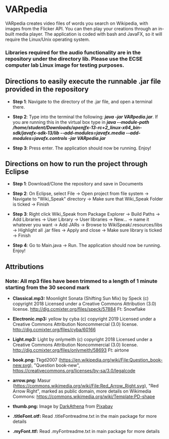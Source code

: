 # VARpedia
VARpedia creates video files of words you search on Wikipedia, with images from the Flicker API. You can then play your creations through an in-built media player. The application is coded with bash and JavaFX, so it will require the Linux/Unix operating system.   

### Libraries required for the audio functionality are in the repository under the directory lib.  Please use the ECSE computer lab Linux image for testing purposes.  

## Directions to easily execute the runnable .jar file provided in the repository
- **Step 1**: Navigate to the directory of the .jar file, and open a terminal there.  

- **Step 2**: Type into the terminal the following: ***java -jar VARpedia.jar***. If you are running this in the virtual box type in ***java --module-path /home/student/Downloads/openjfx-13-rc+2_linux-x64_bin-sdk/javafx-sdk-13/lib  --add-modules=javafx.media --add-modules=javafx.controls -jar VARpedia.jar***
- **Step 3**: Press enter. The application should now be running. Enjoy!  

## Directions on how to run the project through Eclipse
- **Step 1**: Download/Clone the repository and save in Documents  
- **Step 2**: On Eclipse, select File &rarr; Open project from file system &rarr; Navigate to "Wiki_Speak" directory &rarr; Make sure
that Wiki_Speak Folder is ticked &rarr; Finish  

- **Step 3**: Right click Wiki_Speak from Package Explorer &rarr; Build Paths &rarr; Add Libraries &rarr; User Library &rarr; User
libraries &rarr; New... &rarr; name it whatever you want &rarr; Add JARs &rarr; Browse to WikiSpeak/.resources/libs &rarr; Highlight all .jar
files &rarr; Apply and close &rarr; Make sure library is ticked &rarr; Finish  
- **Step 4**: Go to Main.java &rarr; Run. The application should now be running.  Enjoy!

## Attributions
### Note: All mp3 files have been trimmed to a length of 1 minute starting from the 30 second mark  
- **Classical.mp3:** Moonlight Sonata (Shifting Sun Mix) by Speck (c) copyright 2018 Licensed under a Creative Commons Attribution (3.0) license. http://dig.ccmixter.org/files/speck/57884 Ft: Snowflake  

- **Electronic.mp3:** yellow by cyba (c) copyright 2019 Licensed under a Creative Commons Attribution Noncommercial  (3.0) license. http://dig.ccmixter.org/files/cyba/60166   

- **Light.mp3:** Light by onlymeith (c) copyright 2018 Licensed under a Creative Commons Attribution Noncommercial  (3.0) license. http://dig.ccmixter.org/files/onlymeith/58693 Ft: airtone  

- **book.png:** Tkgd2007 (https://en.wikipedia.org/wiki/File:Question_book-new.svg), "Question book-new", https://creativecommons.org/licenses/by-sa/3.0/legalcode  

- **arrow.png:** Masur (https://commons.wikimedia.org/wiki/File:Red_Arrow_Right.svg), "Red Arrow Right", marked as public domain, more details on Wikimedia Commons: https://commons.wikimedia.org/wiki/Template:PD-shape  

- **thumb.png:** Image by <a href="https://pixabay.com/users/DarkAthena-5167878/?utm_source=link-attribution&amp;utm_medium=referral&amp;utm_campaign=image&amp;utm_content=4007573">DarkAthena</a> from <a href="https://pixabay.com/?utm_source=link-attribution&amp;utm_medium=referral&amp;utm_campaign=image&amp;utm_content=4007573">Pixabay</a>

- **.titleFont.otf:** Read .titleFontreadme.txt in the main package for more details  

- **.myFont.ttf:** Read .myFontreadme.txt in main package for more details
